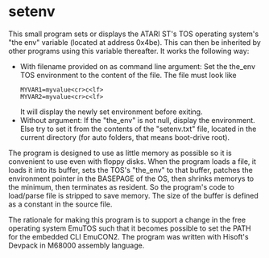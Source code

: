 # setenv
This small program sets or displays the ATARI ST's TOS operating system's "the env" variable (located at address 0x4be). This can then be inherited by other programs using this variable thereafter.
It works the following way:
* With filename provided on as command line argument:
  Set the the_env TOS environment to the content of the file. The file must look like
  ```
  MYVAR1=myvalue<cr>c<lf>
  MYVAR2=myvalue<cr>c<lf>
  ```
  It will display the newly set environment before exiting.
* Without argument:
  If the "the_env" is not null, display the environment.
  Else try to set it from the contents of the "setenv.txt" file, located in the current directory (for auto folders, that means boot-drive root).
  
The program is designed to use as little memory as possible so it is convenient to use even with floppy disks. 
When the program loads a file, it loads it into its buffer, sets the TOS's "the_env" to that buffer, patches the environment pointer in the BASEPAGE of the OS, then shrinks memorys to the minimum, then terminates as resident. So the program's code to load/parse file is stripped to save memory.
The size of the buffer is defined as a constant in the source file.	

The rationale for making this program is to support a change in the free operating system EmuTOS such that it becomes possible to set the PATH for the embedded CLI EmuCON2.
The program was written with Hisoft's Devpack in M68000 assembly language.
